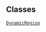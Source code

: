 ---
---
## Classes

<a href="../object/DynamicRegion.html#DynamicRegion"
target="main"><code>DynamicRegion</code></a>  
